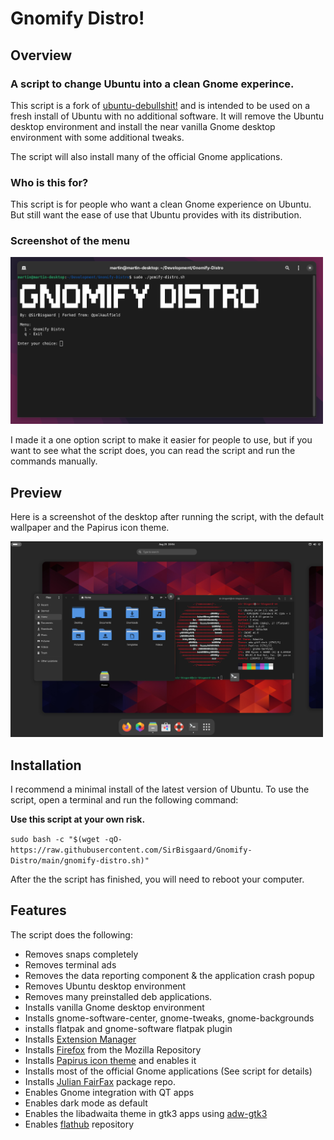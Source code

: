 # Gnomify Distro!
  
## Overview 
### A script to change Ubuntu into a clean Gnome experince.
This script is a fork of [ubuntu-debullshit!](https://github.com/polkaulfield/ubuntu-debullshit) and is intended to be used on a fresh install of Ubuntu with no additional software.
It will remove the Ubuntu desktop environment and install the near vanilla Gnome desktop environment with some additional tweaks.

The script will also install many of the official Gnome applications.

### Who is this for?
This script is for people who want a clean Gnome experience on Ubuntu.
But still want the ease of use that Ubuntu provides with its distribution.

### Screenshot of the menu
<img src="https://raw.githubusercontent.com/SirBisgaard/Gnomify-Distro/main/menu.png" width="500" />

I made it a one option script to make it easier for people to use, but if you want to see what the script does, you can read the script and run the commands manually.

## Preview

Here is a screenshot of the desktop after running the script, with the default wallpaper and the Papirus icon theme.

<img src="https://raw.githubusercontent.com/SirBisgaard/Gnomify-Distro/main/screenshot.png" width="500" />


## Installation
I recommend a minimal install of the latest version of Ubuntu. 
To use the script, open a terminal and run the following command:

**Use this script at your own risk.**

`sudo bash -c "$(wget -qO- https://raw.githubusercontent.com/SirBisgaard/Gnomify-Distro/main/gnomify-distro.sh)"`


After the the script has finished, you will need to reboot your computer.

## Features
The script does the following:

* Removes snaps completely
* Removes terminal ads
* Removes the data reporting component & the application crash popup
* Removes Ubuntu desktop environment
* Removes many preinstalled deb applications.
* Installs vanilla Gnome desktop environment
* Installs gnome-software-center, gnome-tweaks, gnome-backgrounds
* installs flatpak and gnome-software flatpak plugin
* Installs [Extension Manager](https://github.com/mjakeman/extension-manager)
* Installs [Firefox](https://www.mozilla.org/en-US/firefox/new/) from the Mozilla Repository
* Installs [Papirus icon theme](https://github.com/PapirusDevelopmentTeam/papirus-icon-theme) and enables it
* Installs most of the official Gnome applications (See script for details)
* Installs [Julian FairFax](https://gitlab.com/julianfairfax/package-repo) package repo.
* Enables Gnome integration with QT apps
* Enables dark mode as default
* Enables the libadwaita theme in gtk3 apps using [adw-gtk3](https://github.com/lassekongo83/adw-gtk3)
* Enables [flathub](https://flathub.org/) repository
